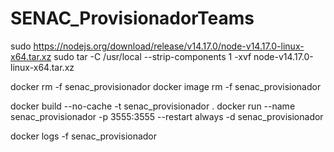 # SENAC_ProvisionadorTeams

sudo https://nodejs.org/download/release/v14.17.0/node-v14.17.0-linux-x64.tar.xz
sudo tar -C /usr/local --strip-components 1 -xvf node-v14.17.0-linux-x64.tar.xz




docker rm -f senac_provisionador
docker image rm -f senac_provisionador

docker build --no-cache -t senac_provisionador .
docker run --name senac_provisionador -p 3555:3555 --restart always -d senac_provisionador

docker logs -f senac_provisionador


